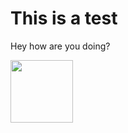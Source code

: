# This is a test

Hey how are you doing?

<img src="https://icatcare.org/app/uploads/2018/07/Thinking-of-getting-a-cat.png" width=100 />
<!-- 
![photo](https://icatcare.org/app/uploads/2018/07/Thinking-of-getting-a-cat.png) -->
